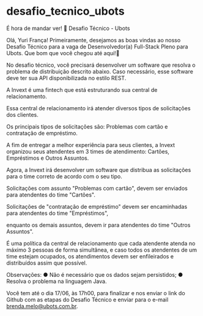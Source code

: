 # desafio_tecnico_ubots
É hora de mandar ver! 🚀 Desafio Técnico - Ubots


Olá, Yuri França! Primeiramente, desejamos as boas vindas ao nosso Desafio Técnico para a vaga de Desenvolvedor(a) Full-Stack Pleno para Ubots. Que bom que você chegou até aqui!👋


No desafio técnico, você precisará desenvolver um software que resolva o problema de distribuição descrito abaixo. Caso necessário, esse software deve ter sua API disponibilizada no estilo REST.

A Invext é uma fintech que está estruturando sua central de relacionamento. 

Essa central de relacionamento irá atender diversos tipos de solicitações dos clientes. 

Os principais tipos de solicitações são: Problemas com cartão e contratação de empréstimo.

A fim de entregar a melhor experiência para seus clientes, a Invext organizou seus atendentes em 3 times de atendimento: Cartões, Empréstimos e Outros Assuntos. 

Agora, a Invext irá desenvolver um software que distribua as solicitações para o time correto de acordo com o seu tipo.

Solicitações com assunto "Problemas com cartão", devem ser enviados para atendentes do time "Cartões". 

Solicitações de "contratação de empréstimo" devem ser encaminhadas para atendentes do time "Empréstimos", 

enquanto os demais assuntos, devem ir para atendentes do time "Outros Assuntos".

É uma política da central de relacionamento que cada atendente atenda no máximo 3 pessoas de forma simultânea, e caso todos os atendentes de um time estejam ocupados, os atendimentos devem ser enfileirados e distribuídos assim que possível.

Observações:
● Não é necessário que os dados sejam persistidos;
● Resolva o problema na linguagem Java.

Você tem até o dia 17/06, às 17h00, para finalizar e nos enviar o link do Github com as etapas do Desafio Técnico e enviar para o e-mail brenda.melo@ubots.com.br.
